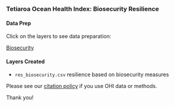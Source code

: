 ### Tetiaroa Ocean Health Index: Biosecurity Resilience

#### Data Prep

Click on the layers to see data preparation:

[Biosecurity](https://ohi-4site.github.io/tet-prep/prep/resilience/ecological/biosecurity/v2020/res_biosecurity.html)

#### Layers Created

- `res_biosecurity.csv` resilience based on biosecurity measures


Please see our [citation policy](https://ohi-science.org/citation-policy/) if you use OHI data or methods.

Thank you!